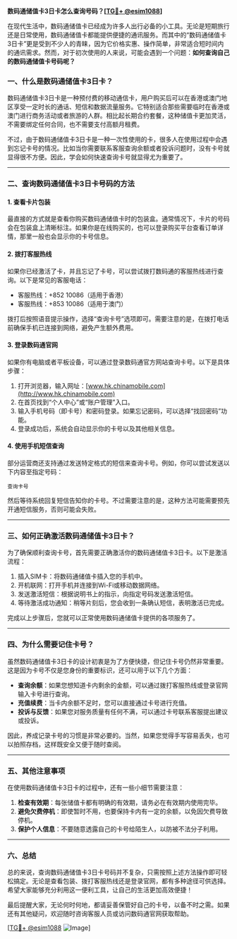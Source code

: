 **数码通储值卡3日卡怎么查询号码？[[TG💪+ @esim1088](https://t.me/s/esim1088)]**

在现代生活中，数码通储值卡已经成为许多人出行必备的小工具。无论是短期旅行还是日常使用，数码通储值卡都能提供便捷的通讯服务。而其中的“数码通储值卡3日卡”更是受到不少人的青睐，因为它价格实惠、操作简单，非常适合短时间内的通讯需求。然而，对于初次使用的人来说，可能会遇到一个问题：**如何查询自己的数码通储值卡号码呢？**

### **一、什么是数码通储值卡3日卡？**

数码通储值卡3日卡是一种预付费的移动通信卡，用户购买后可以在香港或澳门地区享受一定时长的通话、短信和数据流量服务。它特别适合那些需要临时在香港或澳门进行商务活动或者旅游的人群。相比起长期合约套餐，这种储值卡更加灵活，不需要绑定任何合同，也不需要支付高额月租费。

不过，由于数码通储值卡3日卡是一种一次性使用的卡，很多人在使用过程中会遇到忘记卡号的情况。比如当你需要联系客服查询余额或者投诉问题时，没有卡号就显得很不方便。因此，学会如何快速查询卡号就显得尤为重要了。

---

### **二、查询数码通储值卡3日卡号码的方法**

#### **1. 查看卡片包装**
最直接的方式就是查看你购买数码通储值卡时的包装盒。通常情况下，卡片的号码会在包装盒上清晰标注。如果你是在线购买的，也可以登录购买平台查看订单详情，那里一般也会显示你的卡号信息。

#### **2. 拨打客服热线**
如果你已经激活了卡，并且忘记了卡号，可以尝试拨打数码通的客服热线进行查询。以下是常见的客服电话：
- 客服热线：+852 10086（适用于香港）
- 客服热线：+853 10086（适用于澳门）

拨打后按照语音提示操作，选择“查询卡号”选项即可。需要注意的是，在拨打电话前确保手机已连接到网络，避免产生额外费用。

#### **3. 登录数码通官网**
如果你有电脑或者平板设备，可以通过登录数码通官方网站查询卡号。以下是具体步骤：
1. 打开浏览器，输入网址：[www.hk.chinamobile.com](http://www.hk.chinamobile.com)
2. 在首页找到“个人中心”或“账户管理”入口。
3. 输入手机号码（即卡号）和密码登录。如果忘记密码，可以选择“找回密码”功能。
4. 登录成功后，系统会自动显示你的卡号以及其他相关信息。

#### **4. 使用手机短信查询**
部分运营商还支持通过发送特定格式的短信来查询卡号。例如，你可以尝试发送以下内容至指定号码：
```
查询卡号
```
然后等待系统回复短信告知你的卡号。不过需要注意的是，这种方法可能需要预先开通短信服务，否则可能会失败。

---

### **三、如何正确激活数码通储值卡3日卡？**

为了确保顺利查询卡号，首先需要正确激活你的数码通储值卡3日卡。以下是激活流程：
1. 插入SIM卡：将数码通储值卡插入您的手机中。
2. 开机联网：打开手机并连接到Wi-Fi或移动数据网络。
3. 发送激活短信：根据说明书上的指示，向指定号码发送激活短信。
4. 等待激活成功通知：稍等片刻后，您会收到一条确认短信，表明激活已完成。

完成以上步骤后，您就可以正常使用数码通储值卡提供的各项服务了。

---

### **四、为什么需要记住卡号？**

虽然数码通储值卡3日卡的设计初衷是为了方便快捷，但记住卡号仍然非常重要。这是因为卡号不仅是您身份的重要标识，还可以用于以下几个方面：
- **查询余额**：如果您想知道卡内剩余的金额，可以通过拨打客服热线或登录官网输入卡号进行查询。
- **充值续费**：当卡内余额不足时，您可以直接通过卡号进行充值。
- **投诉与反馈**：如果您对服务质量有任何不满，可以通过卡号联系客服提出建议或投诉。

因此，养成记录卡号的习惯是非常必要的。当然，如果您觉得手写容易丢失，也可以拍照存档，这样既安全又便于随时查阅。

---

### **五、其他注意事项**

在使用数码通储值卡3日卡的过程中，还有一些小细节需要注意：
1. **检查有效期**：每张储值卡都有明确的有效期，请务必在有效期内使用完毕。
2. **避免欠费停机**：即使暂时不用，也要保持卡内有一定的余额，以免因欠费导致停机。
3. **保护个人信息**：不要随意透露自己的卡号给陌生人，以防被不法分子利用。

---

### **六、总结**

总的来说，查询数码通储值卡3日卡号码并不复杂，只需按照上述方法操作即可轻松搞定。无论是查看包装、拨打客服热线还是登录官网，都有多种途径可供选择。希望大家能够充分利用这一便利工具，让自己的生活更加高效便捷！

最后提醒大家，无论何时何地，都请妥善保管好自己的卡号，以备不时之需。如果还有其他疑问，欢迎随时咨询客服人员或访问数码通官网获取帮助。

[[TG💪+ @esim1088](https://t.me/s/esim1088) ![Image](https://i.postimg.cc/4NQfJmqS/Snipaste-2025-05-13-00-14-12.png)]